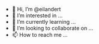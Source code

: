 - 👋 Hi, I’m @eilandert
- 👀 I’m interested in ...
- 🌱 I’m currently learning ...
- 💞️ I’m looking to collaborate on ...
- 📫 How to reach me ...

<!---
eilandert/eilandert is a ✨ special ✨ repository because its `README.md` (this file) appears on your GitHub profile.
You can click the Preview link to take a look at your changes.
--->
